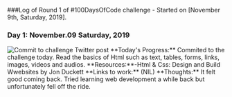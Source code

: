 ###Log of Round 1 of #100DaysOfCode challenge - Started on [November 9th, Saturday, 2019].

### Day 1: November.09 Saturday, 2019
<img src="D:\Github Projects\100DaysOfCode\Images\Day1.png" alt="Commit to challenge Twitter post">
**Today's Progress:** Commited to the challenge today. Read the basics of Html such as text, tables, forms, links, images, videos and audios.
**Resources:**-Html & Css: Design and Build Wwebsites by Jon Duckett
**Links to work:** (NIL)
**Thoughts:** It felt good coming back. Tried learning web development a while back but unfortunately fell off the ride.



